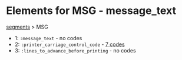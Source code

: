 # Elements for MSG - message_text
[segments](../segments.md) > MSG
* 1: `:message_text` - no codes
* 2: `:printer_carriage_control_code` - [7 codes](../elements/MSG_2.md)
* 3: `:lines_to_advance_before_printing` - no codes
